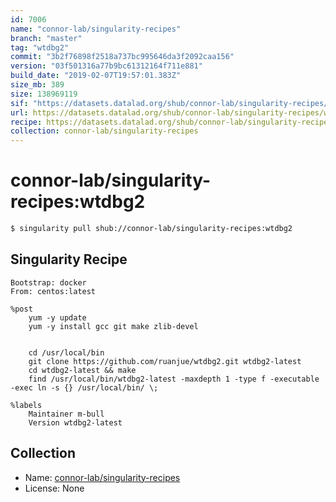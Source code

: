 ```yaml
---
id: 7006
name: "connor-lab/singularity-recipes"
branch: "master"
tag: "wtdbg2"
commit: "3b2f76898f2518a737bc995646da3f2092caa156"
version: "03f501316a77b9bc61312164f711e881"
build_date: "2019-02-07T19:57:01.383Z"
size_mb: 389
size: 138969119
sif: "https://datasets.datalad.org/shub/connor-lab/singularity-recipes/wtdbg2/2019-02-07-3b2f7689-03f50131/03f501316a77b9bc61312164f711e881.simg"
url: https://datasets.datalad.org/shub/connor-lab/singularity-recipes/wtdbg2/2019-02-07-3b2f7689-03f50131/
recipe: https://datasets.datalad.org/shub/connor-lab/singularity-recipes/wtdbg2/2019-02-07-3b2f7689-03f50131/Singularity
collection: connor-lab/singularity-recipes
---
```


# connor-lab/singularity-recipes:wtdbg2

```bash
$ singularity pull shub://connor-lab/singularity-recipes:wtdbg2
```

## Singularity Recipe

```singularity
Bootstrap: docker
From: centos:latest

%post
    yum -y update
    yum -y install gcc git make zlib-devel 
    

    cd /usr/local/bin
    git clone https://github.com/ruanjue/wtdbg2.git wtdbg2-latest
    cd wtdbg2-latest && make
    find /usr/local/bin/wtdbg2-latest -maxdepth 1 -type f -executable -exec ln -s {} /usr/local/bin/ \;

%labels
    Maintainer m-bull
    Version wtdbg2-latest
```

## Collection

 - Name: [connor-lab/singularity-recipes](https://github.com/connor-lab/singularity-recipes)
 - License: None


